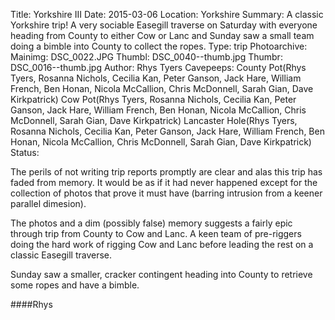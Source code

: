 Title: Yorkshire III
Date: 2015-03-06
Location: Yorkshire
Summary: A classic Yorkshire trip! A very sociable Easegill traverse on Saturday with everyone heading from County to either Cow or Lanc and Sunday saw a small team doing a bimble into County to collect the ropes.
Type: trip
Photoarchive:
Mainimg: DSC_0022.JPG
Thumbl: DSC_0040--thumb.jpg
Thumbr: DSC_0016--thumb.jpg
Author: Rhys Tyers
Cavepeeps: County Pot(Rhys Tyers, Rosanna Nichols, Cecilia Kan, Peter Ganson, Jack Hare, William French, Ben Honan, Nicola McCallion, Chris McDonnell, Sarah Gian, Dave Kirkpatrick) Cow Pot(Rhys Tyers, Rosanna Nichols, Cecilia Kan, Peter Ganson, Jack Hare, William French, Ben Honan, Nicola McCallion, Chris McDonnell, Sarah Gian, Dave Kirkpatrick) Lancaster Hole(Rhys Tyers, Rosanna Nichols, Cecilia Kan, Peter Ganson, Jack Hare, William French, Ben Honan, Nicola McCallion, Chris McDonnell, Sarah Gian, Dave Kirkpatrick)
Status:

The perils of not writing trip reports promptly are clear and alas this trip has faded from memory. It would be as if it had never happened except for the collection of photos that prove it must have (barring intrusion from a keener parallel dimesion).

The photos and a dim (possibly false) memory suggests a fairly epic through trip from County to Cow and Lanc. A keen team of pre-riggers doing the hard work of rigging Cow and Lanc before leading the rest on a classic Easegill traverse.

Sunday saw a smaller, cracker contingent heading into County to retrieve some ropes and have a bimble.

####Rhys
